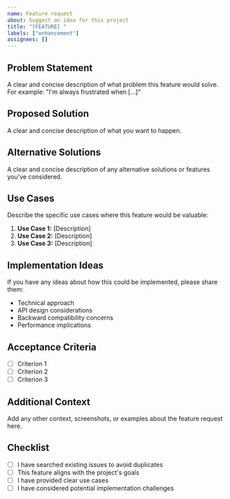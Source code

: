 ```yaml
---
name: Feature request
about: Suggest an idea for this project
title: "[FEATURE] "
labels: ["enhancement"]
assignees: []
---
```


## Problem Statement

A clear and concise description of what problem this feature would solve. For example: "I'm always frustrated when [...]"

## Proposed Solution

A clear and concise description of what you want to happen.

## Alternative Solutions

A clear and concise description of any alternative solutions or features you've considered.

## Use Cases

Describe the specific use cases where this feature would be valuable:

1. **Use Case 1:** [Description]
2. **Use Case 2:** [Description]
3. **Use Case 3:** [Description]

## Implementation Ideas

If you have any ideas about how this could be implemented, please share them:

- Technical approach
- API design considerations
- Backward compatibility concerns
- Performance implications

## Acceptance Criteria

- [ ] Criterion 1
- [ ] Criterion 2
- [ ] Criterion 3

## Additional Context

Add any other context, screenshots, or examples about the feature request here.

## Checklist

- [ ] I have searched existing issues to avoid duplicates
- [ ] This feature aligns with the project's goals
- [ ] I have provided clear use cases
- [ ] I have considered potential implementation challenges
